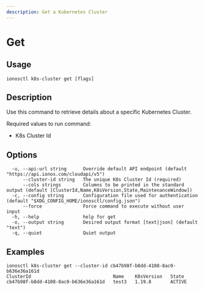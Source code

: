 ```yaml
---
description: Get a Kubernetes Cluster
---
```


# Get

## Usage

```text
ionosctl k8s-cluster get [flags]
```

## Description

Use this command to retrieve details about a specific Kubernetes Cluster.

Required values to run command:

* K8s Cluster Id

## Options

```text
  -u, --api-url string      Override default API endpoint (default "https://api.ionos.com/cloudapi/v5")
      --cluster-id string   The unique K8s Cluster Id (required)
      --cols strings        Columns to be printed in the standard output (default [ClusterId,Name,K8sVersion,State,MaintenanceWindow])
  -c, --config string       Configuration file used for authentication (default "$XDG_CONFIG_HOME/ionosctl/config.json")
      --force               Force command to execute without user input
  -h, --help                help for get
  -o, --output string       Desired output format [text|json] (default "text")
  -q, --quiet               Quiet output
```

## Examples

```text
ionosctl k8s-cluster get --cluster-id cb47b98f-b8dd-4108-8ac0-b636e36a161d 
ClusterId                              Name    K8sVersion   State
cb47b98f-b8dd-4108-8ac0-b636e36a161d   test3   1.19.8       ACTIVE
```

